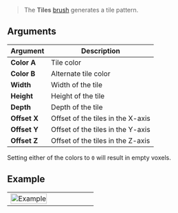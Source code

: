 > The **Tiles** [brush](Brush-Shaders) generates a tile pattern.

## Arguments

Argument | Description
--------- | -----------
**Color A** | Tile color
**Color B** | Alternate tile color
**Width** | Width of the tile
**Height** | Height of the tile
**Depth** | Depth of the tile
**Offset X** | Offset of the tiles in the X-axis
**Offset Y** | Offset of the tiles in the Y-axis
**Offset Z** | Offset of the tiles in the Z-axis

Setting either of the colors to `0` will result in empty voxels.

## Example

<table>
    <tr>
        <td width="50%"><img width="100%" src="https://s3.amazonaws.com/misc.lachlanmcdonald.com/magicavoxel-shaders/239ce726-a6bd-4d08-b68b-21e125a27337/tiles.png" alt="Example"></td>
        <td width="50%"></td>
    </tr>
</table>

